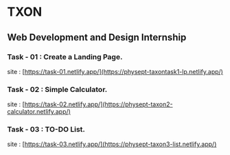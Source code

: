 # TXON
## Web Development and Design Internship
### Task - 01 : Create a Landing Page.
site : [https://task-01.netlify.app/](https://physept-taxontask1-lp.netlify.app/)
### Task - 02 : Simple Calculator.
site : [https://task-02.netlify.app/](https://physept-taxon2-calculator.netlify.app/)
### Task - 03 : TO-DO List. 
site : [https://task-03.netlify.app/](https://physept-taxon3-list.netlify.app/)
